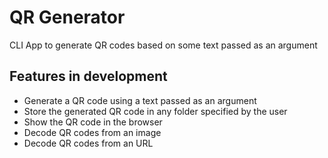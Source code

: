 # QR Generator
CLI App to generate QR codes based on some text passed as an argument

## Features in development
- Generate a QR code using a text passed as an argument
- Store the generated QR code in any folder specified by the user
- Show the QR code in the browser
- Decode QR codes from an image
- Decode QR codes from an URL
